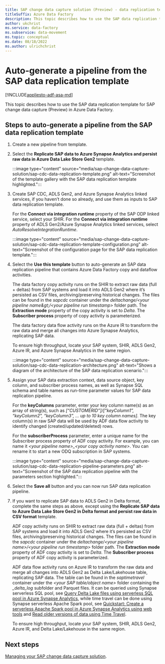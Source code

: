 ```yaml
---
title: SAP change data capture solution (Preview) - data replication template
titleSuffix: Azure Data Factory
description: This topic describes how to use the SAP data replication template for SAP change data capture (Preview) in Azure Data Factory.
author: ukchrist
ms.service: data-factory
ms.subservice: data-movement
ms.topic: conceptual
ms.date: 08/18/2022
ms.author: ulrichchrist
---
```


# Auto-generate a pipeline from the SAP data replication template

[!INCLUDE[appliesto-adf-asa-md](includes/appliesto-adf-asa-md.md)]

This topic describes how to use the SAP data replication template for SAP change data capture (Preview) in Azure Data Factory.

## Steps to auto-generate a pipeline from the SAP data replication template

1.	Create a new pipeline from template.

1.	Select the **Replicate SAP data to Azure Synapse Analytics and persist raw data in Azure Data Lake Store Gen2** template.

    :::image type="content" source="media/sap-change-data-capture-solution/sap-cdc-data-replication-template.png" alt-text="Screenshot of the template gallery with the SAP data replication template highlighted.":::

1.	Create SAP CDC, ADLS Gen2, and Azure Synapse Analytics linked services, if you haven’t done so already, and use them as inputs to SAP data replication template.  

    For the **Connect via integration runtime** property of the SAP ODP linked service, select your SHIR.  For the **Connect via integration runtime** property of ADLS Gen2/Azure Synapse Analytics linked services, select _AutoResolveIntegrationRuntime_.

    :::image type="content" source="media/sap-change-data-capture-solution/sap-cdc-data-replication-template-configuration.png" alt-text="Screenshot of the configuration page for the SAP data replication template.":::

1.	Select the **Use this template** button to auto-generate an SAP data replication pipeline that contains Azure Data Factory copy and dataflow activities.

    The data factory copy activity runs on the SHIR to extract raw data (full + deltas) from SAP systems and load it into ADLS Gen2 where it’s persisted as CSV files, archiving/preserving historical changes.  The files can be found in the _sapcdc_ container under the _deltachange/&lt;your pipeline name\&gt;/&lt;your pipeline run timestamp&gt;_ folder path.  The **Extraction mode** property of the copy activity is set to _Delta_.  The **Subscriber process** property of copy activity is parameterized.

    The data factory data flow activity runs on the Azure IR to transform the raw data and merge all changes into Azure Synapse Analytics, replicating SAP data.

    To ensure high throughput, locate your SAP system, SHIR, ADLS Gen2, Azure IR, and Azure Synapse Analytics in the same region.

    :::image type="content" source="media/sap-change-data-capture-solution/sap-cdc-data-replication-architecture.png" alt-text="Shows a diagram of the architecture of the SAP data replication scenario.":::

1.	Assign your SAP data extraction context, data source object, key column, and subscriber process names, as well as Synapse SQL schema and table names as run-time parameter values for SAP data replication pipeline.

    For the **keyColumns** parameter, enter your key column name(s) as an array of string(s), such as _[“CUSTOMERID”]/[“keyColumn1”, “keyColumn2”, “keyColumn3”, … up to 10 key column names]_.  The key column(s) in raw SAP data will be used by ADF data flow activity to identify changed (created/updated/deleted) rows.

    For the **subscriberProcess** parameter, enter a unique name for the Subscriber process property of ADF copy activity.  For example, you can name it _&lt;your pipeline name&gt;\_&lt;your copy activity name&gt;_.  You can rename it to start a new ODQ subscription in SAP systems.

    :::image type="content" source="media/sap-change-data-capture-solution/sap-cdc-data-replication-pipeline-parameters.png" alt-text="Screenshot of the SAP data replication pipeline with the parameters section highlighted.":::

1.	Select the **Save all** button and you can now run SAP data replication pipeline.

1.	If you want to replicate SAP data to ADLS Gen2 in Delta format, complete the same steps as above, except using the **Replicate SAP data to Azure Data Lake Store Gen2 in Delta format and persist raw data in CSV format** template.

    ADF copy activity runs on SHIR to extract raw data (full + deltas) from SAP systems and load it into ADLS Gen2 where it’s persisted as CSV files, archiving/preserving historical changes.  The files can be found in the _sapcdc_ container under the _deltachange/&lt;your pipeline name&gt;/&lt;your pipeline run timestamp&gt;_ folder path.  The **Extraction mode** property of ADF copy activity is set to _Delta_.  The **Subscriber process** property of ADF copy activity is parameterized.

    ADF data flow activity runs on Azure IR to transform the raw data and merge all changes into ADLS Gen2 as Delta Lake/Lakehouse table, replicating SAP data.  The table can be found in the _saptimetravel_ container under the _<your SAP table/object name>_ folder containing the _\_delta\_log_ subfolder and Parquet files.  It can be queried using Synapse serverless SQL pool, see [Query Delta Lake files using serverless SQL pool in Azure Synapse Analytics](../synapse-analytics/sql/query-delta-lake-format.md), while time travel can be done using Synapse serverless Apache Spark pool, see [Quickstart: Create a serverless Apache Spark pool in Azure Synapse Analytics using web tools](../synapse-analytics/quickstart-apache-spark-notebook.md) and [Read older versions of data using Time Travel](../synapse-analytics/spark/apache-spark-delta-lake-overview.md?pivots=programming-language-python#read-older-versions-of-data-using-time-travel). 

    To ensure high throughput, locate your SAP system, SHIR, ADLS Gen2, Azure IR, and Delta Lake/Lakehouse in the same region.

## Next steps

[Managing your SAP change data capture solution](sap-change-data-capture-management.md).
